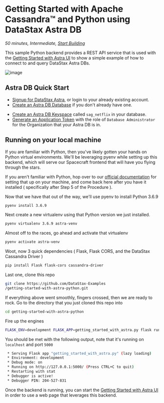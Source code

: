 <!--- STARTEXCLUDE --->
# Getting Started with Apache Cassandra™ and Python using DataStax Astra DB
*50 minutes, Intermediate, [Start Building](https://github.com/DataStax-Examples/getting-started-with-astra-python#prerequisites)*

This sample Python backend provides a REST API service that is used with the [Getting Started with Astra UI](https://github.com/DataStax-Examples/getting-started-with-astra-ui) to show a
simple example of how to connect to and query DataStax Astra DBs.
<!--- ENDEXCLUDE --->

![image](https://raw.githubusercontent.com/DataStax-Examples/sample-app-template/master/screenshots/astra-sample-app-default.png)

## Astra DB Quick Start
<!--- STARTEXCLUDE --->
* [Signup for DataStax Astra](https://dtsx.io/38B5JGj), or login to your already existing account. 
* [Create an Astra DB Database](https://github.com/DataStax-Examples/sample-app-template/blob/master/GETTING_STARTED.md#create-an-astra-db) if you don't already have one.
<!--- ENDEXCLUDE --->
* [Create an Astra DB Keyspace](https://github.com/DataStax-Examples/sample-app-template/blob/master/GETTING_STARTED.md#create-an-astra-db-keyspace) called `sag_netflix` in your database.
* [Generate an Application Token](https://github.com/DataStax-Examples/sample-app-template/blob/master/GETTING_STARTED.md#create-an-application-token) with the role of `Database Administrator` for the Organization that your Astra DB is in.

## Running on your local machine
If you are familiar with Python, then you've likely gotten your hands on Python virtual environments.
We'll be leveraging pyenv while setting up this backend, which will serve our
Spacecraft frontend that will have you flying through the stars.

If you aren't familiar with Python, hop over to our [official documentation](https://helpdocs.datastax.com/aws/dscloud/astra/dscloudPythonDriver.html#Installingpyenv,Python,andvirtualenv)
for setting that up on your machine, and come back here after you have it installed ( specifically after Step 5 of the Procedure ).

Now that we have that out of the way, we'll use pyenv to install Python 3.6.9
```sh
pyenv install 3.6.9
```

Next create a new virtualenv using that Python version we just installed.
```sh
pyenv virtualenv 3.6.9 astra-venv
```

Almost off to the races, go ahead and activate that virtualenv
```sh
pyenv activate astra-venv
```

Woot, now 3 quick dependencies ( Flask, Flask CORS,  and the DataStax Cassandra Driver )
```sh
pip install Flask flask-cors cassandra-driver
```

Last one, clone this repo
```sh
git clone https://github.com/DataStax-Examples
/getting-started-with-astra-python.git
```

If everything above went smoothly, fingers crossed, then we are ready to rock.
Go to the directory that you just cloned this repo into
```sh
cd getting-started-with-astra-python
```

Fire up the engines
```sh
FLASK_ENV=development FLASK_APP=getting_started_with_astra.py flask run
```

You should be met with the following output, note that it's running on `localhost` and port `5000`
```sh
 * Serving Flask app "getting_started_with_astra.py" (lazy loading)
 * Environment: development
 * Debug mode: on
 * Running on http://127.0.0.1:5000/ (Press CTRL+C to quit)
 * Restarting with stat
 * Debugger is active!
 * Debugger PIN: 204-527-831
```

Once the backend is running, you can start the [Getting Started with Astra UI](https://github.com/DataStax-Examples/getting-started-with-astra-ui) in order to use a web page that leverages this backend.
